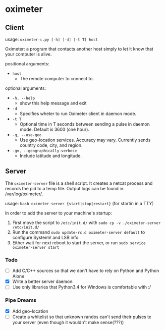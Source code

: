 # oximeter
## Client
usage: `oximeter-c.py [-h] [-d] [-t T] host`

Oximeter: a program that contacts another host simply to let it know that your computer is alive.

positional arguments:


* `host`
  * The remote computer to connect to.

optional arguments:


* `-h, --help`
  * show this help message and exit
* `-d`
  * Specifies wheter to run Oximeter client in daemon mode.
* `-t T`
  * Optional time in T seconds between sending a pulse in daemon mode. Default is 3600 (one hour).
* `-g, --use-geo`
  * Use geo-location services. Accuracy may vary. Currently sends country code, city, and region.
* `-gv, --geographically-verbose`     
  * Include latitude and longitude.
## Server

The `oximeter-server` file is a shell script. It creates a netcat process and records the pid to a temp file. Output logs can be found in /var/log/oximeter/.

usage: `bash oximeter-server {start|stop|restart}` (for startin in a TTY)

In order to add the server to your machine's startup:

1. First move the script to `/etc/init.d/` with `sudo cp -v ./oximeter-server /etc/init.d/`
1. Run the command `sudo update-rc.d oximeter-server default` to configure SystemV and LSB info
1. Either wait for next reboot to start the server, or run `sudo service oximeter-server start`


### Todo

- [ ] Add C/C++ sources so that we don't have to rely on Python and Python Alone
- [x] Write a better server daemon
- [ ] Use only libraries that Python3.4 for Windows is comfortable with :/

### Pipe Dreams

- [x] Add geo-location
- [ ] Create a whitelist so that unknown randos can't send their pulses to your server (even though it wouldn't make sense(???))
